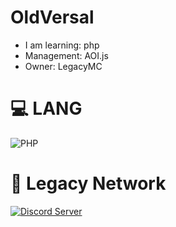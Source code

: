 # OldVersal
- I am learning: php
- Management: AOI.js
- Owner: LegacyMC
# 💻 LANG
![PHP](https://img.shields.io/badge/php-%23777BB4.svg?style=for-the-badge&logo=php&logoColor=white)
# 🌌 Legacy Network
[![Discord Server](https://img.shields.io/discord/773352845738115102?color=5865F2)](https://discord.gg/czk8j6V3gU)
